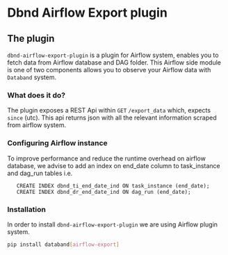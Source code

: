 # Dbnd Airflow Export plugin

## The plugin

`dbnd-airflow-export-plugin` is a plugin for Airflow system, enables you to fetch data from Airflow database and DAG folder.
This Airflow side module is one of two components allows you to observe your Airflow data with `Databand` system.

### What does it do?

The plugin exposes a REST Api within `GET` `/export_data` which, expects `since` (utc).
This api returns json with all the relevant information scraped from airflow system.

### Configuring Airflow instance
To improve performance and reduce the runtime overhead on airflow database, we advise to add an index on end_date column to task_instance and dag_run tables i.e.

```
   CREATE INDEX dbnd_ti_end_date_ind ON task_instance (end_date);
   CREATE INDEX dbnd_dr_end_date_ind ON dag_run (end_date);
```

### Installation

In order to install `dbnd-airflow-export-plugin` we are using Airflow plugin system.

```bash
pip install databand[airflow-export]
```
